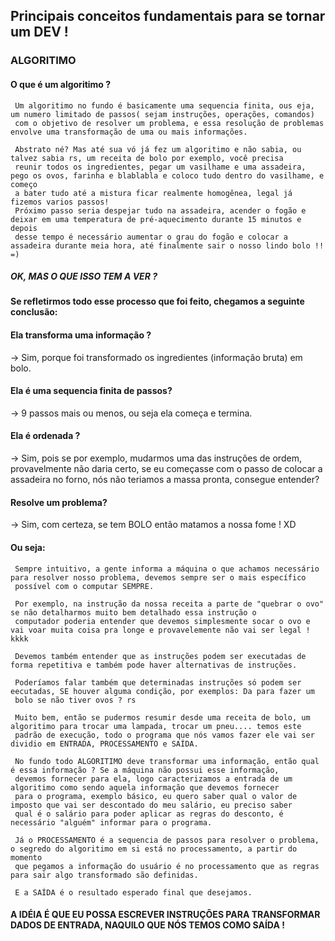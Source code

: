 ## Principais conceitos fundamentais para se tornar um DEV !

### ALGORITIMO

#### O que é um algoritimo ?

     Um algoritimo no fundo é basicamente uma sequencia finita, ous eja, um numero limitado de passos( sejam instruções, operações, comandos)
     com o objetivo de resolver um problema, e essa resolução de problemas envolve uma transformação de uma ou mais informações.

     Abstrato né? Mas até sua vó já fez um algoritimo e não sabia, ou talvez sabia rs, um receita de bolo por exemplo, você precisa
     reunir todos os ingredientes, pegar um vasilhame e uma assadeira, pego os ovos, farinha e blablabla e coloco tudo dentro do vasilhame, e começo
     a bater tudo até a mistura ficar realmente homogênea, legal já fizemos varios passos!
     Próximo passo seria despejar tudo na assadeira, acender o fogão e deixar em uma temperatura de pré-aquecimento durante 15 minutos e depois
     desse tempo é necessário aumentar o grau do fogão e colocar a assadeira durante meia hora, até finalmente sair o nosso lindo bolo !! =)


##### OK, MAS O QUE ISSO TEM A VER ?

#### Se refletirmos todo esse processo que foi feito, chegamos a seguinte conclusão:
        
#### Ela transforma uma informação ? 
  -> Sim, porque foi transformado os ingredientes (informação bruta) em bolo.

#### Ela é uma sequencia finita de passos?
   -> 9 passos mais ou menos, ou seja ela começa e termina.

#### Ela é ordenada ?
   -> Sim, pois se por exemplo, mudarmos uma das instruções de ordem, provavelmente não daria certo, se eu começasse com o passo de colocar a assadeira no forno, nós não teriamos a massa pronta, consegue entender?

#### Resolve um problema?
   -> Sim, com certeza, se tem BOLO então matamos a nossa fome ! XD



#### Ou seja:
     Sempre intuitivo, a gente informa a máquina o que achamos necessário para resolver nosso problema, devemos sempre ser o mais específico
     possível com o computar SEMPRE.

     Por exemplo, na instrução da nossa receita a parte de "quebrar o ovo" se não detalharmos muito bem detalhado essa instrução o 
     computador poderia entender que devemos simplesmente socar o ovo e vai voar muita coisa pra longe e provavelemente não vai ser legal ! kkkk

     Devemos também entender que as instruções podem ser executadas de forma repetitiva e também pode haver alternativas de instruções.

     Poderíamos falar também que determinadas instruções só podem ser eecutadas, SE houver alguma condição, por exemplos: Da para fazer um
     bolo se não tiver ovos ? rs

     Muito bem, então se pudermos resumir desde uma receita de bolo, um algoritimo para trocar uma lampada, trocar um pneu.... temos este
     padrão de execução, todo o programa que nós vamos fazer ele vai ser dividio em ENTRADA, PROCESSAMENTO e SAÍDA.

     No fundo todo ALGORITIMO deve transformar uma informação, então qual é essa informação ? Se a máquina não possui esse informação,
     devemos fornecer para ela, logo caracterizamos a entrada de um algoritimo como sendo aquela informação que devemos fornecer
     para o programa, exemplo básico, eu quero saber qual o valor de imposto que vai ser descontado do meu salário, eu preciso saber 
     qual é o salário para poder aplicar as regras do desconto, é necessário "alguém" informar para o programa.

     Já o PROCESSAMENTO é a sequencia de passos para resolver o problema, o segredo do algoritimo em si está no processamento, a partir do momento
     que pegamos a informação do usuário é no processamento que as regras para sair algo transformado são definidas.

     E a SAÍDA é o resultado esperado final que desejamos.


#### A IDÉIA É QUE EU POSSA ESCREVER INSTRUÇÕES PARA TRANSFORMAR DADOS DE ENTRADA, NAQUILO QUE NÓS TEMOS COMO SAÍDA !
